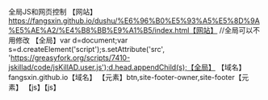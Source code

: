 全局JS和网页控制
【网站】https://fangsxin.github.io/dushu/%E6%96%B0%E5%93%A5%E5%8D%9A%E5%AE%A2/%E4%B8%BB%E9%A1%B5/index.html【网站】
//全局可以不用修改
【全局】var d=document;var s=d.createElement('script');s.setAttribute('src', 'https://greasyfork.org/scripts/7410-jskillad/code/jsKillAD.user.js');d.head.appendChild(s);【全局】
【域名】fangsxin.github.io【域名】
【元素】btn,site-footer-owner,site-footer【元素】
【js】【js】

